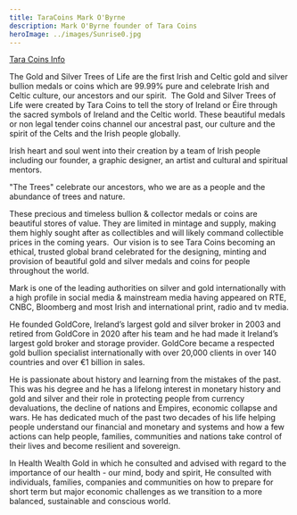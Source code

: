 ```yaml
---
title: TaraCoins Mark O'Byrne
description: Mark O'Byrne founder of Tara Coins
heroImage: ../images/Sunrise0.jpg
---
```


[Tara Coins Info](/pdf/TaraCoinsInfo.pdf)

The Gold and Silver Trees of Life are the first Irish and Celtic gold and silver bullion medals or coins which are 99.99% pure and celebrate Irish and Celtic culture, our ancestors and our spirit.
‍
The Gold and Silver Trees of Life were created by Tara Coins to tell the story of Ireland or Éire through the sacred symbols of Ireland and the Celtic world.
These beautiful medals or non legal tender coins channel our ancestral past, our culture and the spirit of the Celts and the Irish people globally.

Irish heart and soul went into their creation by a team of Irish people including our founder, a graphic designer, an artist and cultural and spiritual mentors.

"The Trees" celebrate our ancestors, who we are as a people and the abundance of trees and nature.

These precious and timeless bullion & collector medals or coins are beautiful stores of value. They are limited in mintage and supply, making them highly sought after as collectibles and will likely command collectible prices in the coming years.
‍
Our vision is to see Tara Coins becoming an ethical, trusted global brand celebrated for the designing, minting and provision of beautiful gold and silver medals and coins for people throughout the world.

Mark is one of the leading authorities on silver and gold internationally with a high profile in social media & mainstream media having appeared on RTE, CNBC, Bloomberg and most Irish and international print, radio and tv media.

He founded GoldCore, Ireland’s largest gold and silver broker in 2003 and retired from GoldCore in 2020 after his team and he had made it Ireland’s largest gold broker and storage provider. GoldCore became a respected gold bullion specialist internationally with over 20,000 clients in over 140 countries and over €1 billion in sales.

He is passionate about history and learning from the mistakes of the past. This  was his degree and he has a lifelong interest in monetary history and gold and silver and their role in protecting people from currency devaluations, the decline of nations and Empires, economic collapse and wars. He has dedicated much of the past two decades of his life helping people understand our financial and monetary and systems and how a few actions can help people, families, communities and nations take control of their lives and become resilient and sovereign.

In Health Wealth Gold in which he consulted and advised with regard to the importance of our health - our mind, body and spirit, He consulted with individuals, families, companies and communities on how to prepare for short term but major economic challenges as we transition to a more balanced,  sustainable and conscious world.
